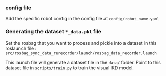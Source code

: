 ### config file

Add the specific robot config in the config file at `config/robot_name.yaml`

### Generating the dataset `*_data.pkl` file
Set the rosbag that you want to process and pickle into a dataset in this roslaunch file : `src/rosbag_sync_data_rerecorder/launch/rosbag_data_recorder.launch`

This launch file will generate a dataset file in the `data/` folder. 
Point to this dataset file in `scripts/train.py` to train the visual IKD model.